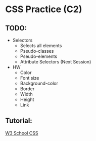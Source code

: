 # CSS Practice (C2)

## TODO:

- Selectors
  - Selects all elements
  - Pseudo-classes
  - Pseudo-elements
  - Attribute Selectors (Next Session)
- HW
  - Color
  - Font size
  - Background-color
  - Border
  - Width
  - Height
  - Link

## Tutorial:

[W3 School CSS](https://www.w3schools.com/css/default.asp)
